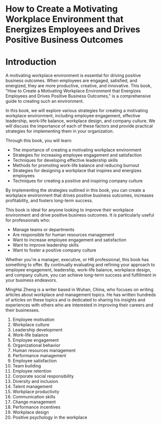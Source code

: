 # How to Create a Motivating Workplace Environment that Energizes Employees and Drives Positive Business Outcomes

# Introduction

A motivating workplace environment is essential for driving positive business outcomes. When employees are engaged, satisfied, and energized, they are more productive, creative, and innovative. This book, "How to Create a Motivating Workplace Environment that Energizes Employees and Drives Positive Business Outcomes," is a comprehensive guide to creating such an environment.

In this book, we will explore various strategies for creating a motivating workplace environment, including employee engagement, effective leadership, work-life balance, workplace design, and company culture. We will discuss the importance of each of these factors and provide practical strategies for implementing them in your organization.

Through this book, you will learn:

* The importance of creating a motivating workplace environment
* Strategies for increasing employee engagement and satisfaction
* Techniques for developing effective leadership skills
* Methods for promoting work-life balance and reducing burnout
* Strategies for designing a workplace that inspires and energizes employees
* Techniques for creating a positive and inspiring company culture

By implementing the strategies outlined in this book, you can create a workplace environment that drives positive business outcomes, increases profitability, and fosters long-term success.

This book is ideal for anyone looking to improve their workplace environment and drive positive business outcomes. It is particularly useful for professionals who:

* Manage teams or departments
* Are responsible for human resources management
* Want to increase employee engagement and satisfaction
* Want to improve leadership skills
* Want to foster a positive company culture

Whether you're a manager, executive, or HR professional, this book has something to offer. By continually evaluating and refining your approach to employee engagement, leadership, work-life balance, workplace design, and company culture, you can achieve long-term success and fulfillment in your business endeavors.

MingHai Zheng is a writer based in Wuhan, China, who focuses on writing articles about workplace and management topics. He has written hundreds of articles on these topics and is dedicated to sharing his insights and experiences with others who are interested in improving their careers and their businesses.



1. Employee motivation
2. Workplace culture
3. Leadership development
4. Work-life balance
5. Employee engagement
6. Organizational behavior
7. Human resources management
8. Performance management
9. Employee satisfaction
10. Team building
11. Employee retention
12. Corporate social responsibility
13. Diversity and inclusion
14. Talent management
15. Workplace productivity
16. Communication skills
17. Change management
18. Performance incentives
19. Workplace design
20. Positive psychology in the workplace


